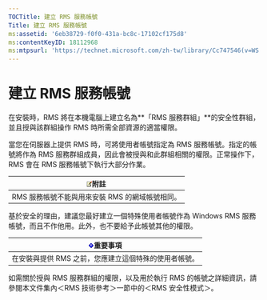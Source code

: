 ```yaml
---
TOCTitle: 建立 RMS 服務帳號
Title: 建立 RMS 服務帳號
ms:assetid: '6eb38729-f0f0-431a-bc8c-17102cf175d8'
ms:contentKeyID: 18112968
ms:mtpsurl: 'https://technet.microsoft.com/zh-tw/library/Cc747546(v=WS.10)'
---
```


建立 RMS 服務帳號
=================

在安裝時，RMS 將在本機電腦上建立名為**「RMS 服務群組」**的安全性群組，並且授與該群組操作 RMS 時所需全部資源的適當權限。

當您在伺服器上提供 RMS 時，可將使用者帳號指定為 RMS 服務帳號。指定的帳號將作為 RMS 服務群組成員，因此會被授與和此群組相關的權限。正常操作下，RMS 會在 RMS 服務帳號下執行大部分作業。

| ![](images/Cc747546.note(WS.10).gif)附註 |
|-----------------------------------------------------------------------|
| RMS 服務帳號不能與用來安裝 RMS 的網域帳號相同。                       |

基於安全的理由，建議您最好建立一個特殊使用者帳號作為 Windows RMS 服務帳號，而且不作他用。此外，也不要給予此帳號其他的權限。

| ![](images/Cc747546.Important(WS.10).gif)重要事項 |
|--------------------------------------------------------------------------------|
| 在安裝與提供 RMS 之前，您應建立這個特殊的使用者帳號。                          |

如需關於授與 RMS 服務群組的權限，以及用於執行 RMS 的帳號之詳細資訊，請參閱本文件集內＜RMS 技術參考＞一節中的＜RMS 安全性模式＞。

